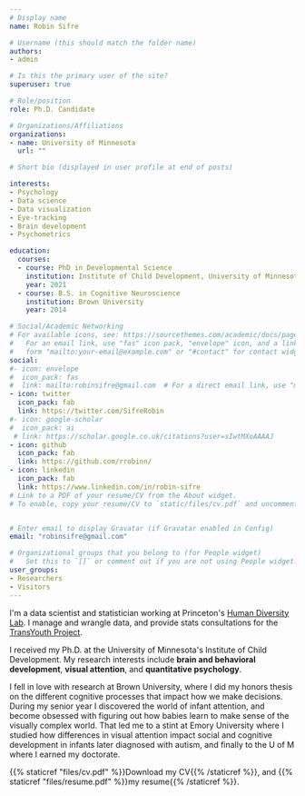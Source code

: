 ```yaml
---
# Display name
name: Robin Sifre

# Username (this should match the folder name)
authors:
- admin

# Is this the primary user of the site?
superuser: true

# Role/position
role: Ph.D. Candidate

# Organizations/Affiliations
organizations:
- name: University of Minnesota
  url: ""

# Short bio (displayed in user profile at end of posts)

interests:
- Psychology
- Data science
- Data visualization 
- Eye-tracking
- Brain development
- Psychometrics

education:
  courses:
  - course: PhD in Developmental Science
    institution: Institute of Child Development, University of Minnesota
    year: 2021 
  - course: B.S. in Cognitive Neuroscience
    institution: Brown University
    year: 2014

# Social/Academic Networking
# For available icons, see: https://sourcethemes.com/academic/docs/page-builder/#icons
#   For an email link, use "fas" icon pack, "envelope" icon, and a link in the
#   form "mailto:your-email@example.com" or "#contact" for contact widget.
social:
#- icon: envelope
#  icon_pack: fas
#  link: mailto:robinsifre@gmail.com  # For a direct email link, use "mailto:robinsifre@gmail.com".
- icon: twitter
  icon_pack: fab
  link: https://twitter.com/SifreRobin
#- icon: google-scholar
#  icon_pack: ai
 # link: https://scholar.google.co.uk/citations?user=sIwtMXoAAAAJ
- icon: github
  icon_pack: fab
  link: https://github.com/rrobinn/
- icon: linkedin
  icon_pack: fab
  link: https://www.linkedin.com/in/robin-sifre
# Link to a PDF of your resume/CV from the About widget.
# To enable, copy your resume/CV to `static/files/cv.pdf` and uncomment the lines below.


# Enter email to display Gravatar (if Gravatar enabled in Config)
email: "robinsifre@gmail.com"

# Organizational groups that you belong to (for People widget)
#   Set this to `[]` or comment out if you are not using People widget.
user_groups:
- Researchers
- Visitors
---
```

I'm a data scientist and statistician working at Princeton's [Human Diversity Lab](https://hudl.princeton.edu/). I manage and wrangle data, and provide stats consultations for the [TransYouth Project](https://hudl.princeton.edu/research-0).  

I received my Ph.D. at the University of Minnesota's Institute of Child Development. My research interests include  <b>brain and behavioral development</b>, <b>visual attention</b>, and <b>quantitative psychology</b>.  

I fell in love with research at Brown University, where I did my honors thesis on the different cognitive processes that impact how we make  decisions. During my senior year I discovered the world of infant attention, and become obsessed with figuring out how babies learn to make sense of the visually complex world. That led me to a stint at Emory University where I studied how differences in visual attention impact social and cognitive development in infants later diagnosed with autism, and finally to the U of M where I earned my doctorate.

{{% staticref "files/cv.pdf" %}}Download my CV{{% /staticref %}}, and {{% staticref "files/resume.pdf" %}}my resume{{% /staticref %}}.  



